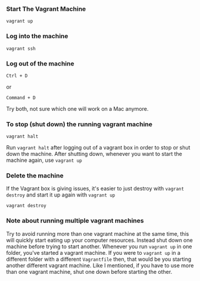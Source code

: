 ### Start The Vagrant Machine

```
vagrant up
```

### Log into the machine
```
vagrant ssh
```

### Log out of the machine
```
Ctrl + D
```
or
```
Command + D
```
Try both, not sure which one will work on a Mac anymore.

### To stop (shut down) the running vagrant machine
```
vagrant halt
```
Run `vagrant halt` after logging out of a vagrant box in order to stop or shut down the machine.
After shutting down, whenever you want to start the machine again, use `vagrant up`

### Delete the machine
If the Vagrant box is giving issues, it's easier to just destroy with `vagrant destroy` and start it up again with `vagrant up`
```
vagrant destroy
```

### Note about running multiple vagrant machines
Try to avoid running more than one vagrant machine at the same time, this will quickly start eating up your computer resources. Instead shut down one machine before trying to start another. Whenever you run `vagrant up` in one folder, you've started a vagrant machine. If you were to `vagrant up` in a different folder with a different `Vagrantfile` then, that would be you starting another different vagrant machine. Like I mentioned, if you have to use more than one vagrant machine, shut one down before starting the other.
